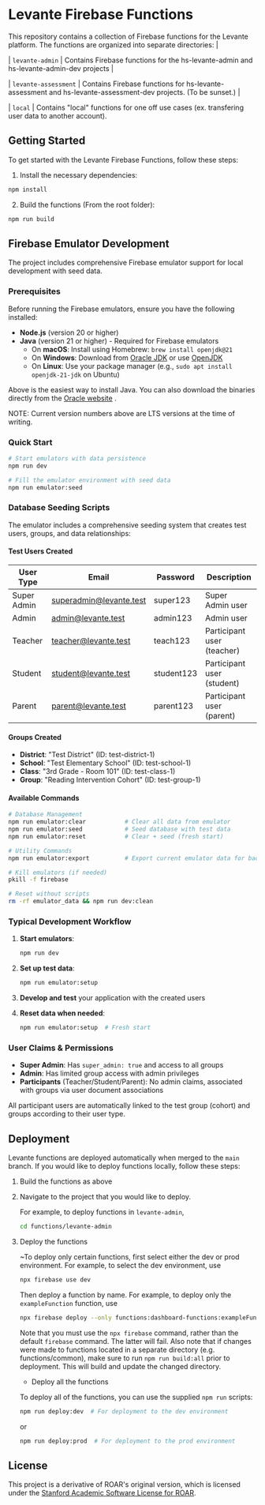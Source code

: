 # Levante Firebase Functions

This repository contains a collection of Firebase functions for the Levante platform. The functions are organized into separate directories:
                        |

| `levante-admin`      | Contains Firebase functions for the hs-levante-admin and hs-levante-admin-dev projects                           |

| `levante-assessment` | Contains Firebase functions for hs-levante-assessment and hs-levante-assessment-dev projects. (To be sunset.)                    |

| `local`         | Contains "local" functions for one off use cases (ex. transfering user data to another account).

## Getting Started

To get started with the Levante Firebase Functions, follow these steps:

1. Install the necessary dependencies:

```bash
npm install
```

2. Build the functions (From the root folder):

```bash
npm run build
```

## Firebase Emulator Development

The project includes comprehensive Firebase emulator support for local development with seed data.

### Prerequisites

Before running the Firebase emulators, ensure you have the following installed:

- **Node.js** (version 20 or higher)
- **Java** (version 21 or higher) - Required for Firebase emulators
  - On **macOS**: Install using Homebrew: `brew install openjdk@21`
  - On **Windows**: Download from [Oracle JDK](https://www.oracle.com/java/technologies/downloads/) or use [OpenJDK](https://openjdk.java.net/)
  - On **Linux**: Use your package manager (e.g., `sudo apt install openjdk-21-jdk` on Ubuntu)

Above is the easiest way to install Java. You can also download the binaries directly from the [Oracle website](https://www.oracle.com/java/technologies/downloads/) .

NOTE: Current version numbers above are LTS versions at the time of writing.

### Quick Start

```bash
# Start emulators with data persistence
npm run dev

# Fill the emulator environment with seed data
npm run emulator:seed
```


### Database Seeding Scripts

The emulator includes a comprehensive seeding system that creates test users, groups, and data relationships:

#### Test Users Created
| User Type | Email | Password | Description |
|-----------|-------|----------|-------------|
| Super Admin | superadmin@levante.test | super123 | Super Admin user |
| Admin | admin@levante.test | admin123 | Admin user |
| Teacher | teacher@levante.test | teach123 | Participant user (teacher) |
| Student | student@levante.test | student123 | Participant user (student) |
| Parent | parent@levante.test | parent123 | Participant user (parent) |

#### Groups Created
- **District**: "Test District" (ID: test-district-1)
- **School**: "Test Elementary School" (ID: test-school-1)  
- **Class**: "3rd Grade - Room 101" (ID: test-class-1)
- **Group**: "Reading Intervention Cohort" (ID: test-group-1)

#### Available Commands

```bash
# Database Management
npm run emulator:clear           # Clear all data from emulator
npm run emulator:seed            # Seed database with test data
npm run emulator:reset           # Clear + seed (fresh start)

# Utility Commands
npm run emulator:export          # Export current emulator data for backup

# Kill emulators (if needed)
pkill -f firebase

# Reset without scripts
rm -rf emulator_data && npm run dev:clean
```

### Typical Development Workflow

1. **Start emulators**:
   ```bash
   npm run dev
   ```

2. **Set up test data**:
   ```bash
   npm run emulator:setup
   ```

3. **Develop and test** your application with the created users

4. **Reset data when needed**:
   ```bash
   npm run emulator:setup  # Fresh start
   ```

### User Claims & Permissions

- **Super Admin**: Has `super_admin: true` and access to all groups
- **Admin**: Has limited group access with admin privileges
- **Participants** (Teacher/Student/Parent): No admin claims, associated with groups via user document associations

All participant users are automatically linked to the test group (cohort) and groups according to their user type.


## Deployment

Levante functions are deployed automatically when merged to the `main` branch. If you would like to deploy functions locally, follow these steps:

1. Build the functions as above

2. Navigate to the project that you would like to deploy.

   For example, to deploy functions in `levante-admin`,

   ```bash
   cd functions/levante-admin
   ```

3. Deploy the functions


   ~To deploy only certain functions, first select either the dev or prod environment. For example, to select the dev environment, use

   ```bash
   npx firebase use dev
   ```

   Then deploy a function by name. For example, to deploy only the `exampleFunction` function, use

   ```bash
   npx firebase deploy --only functions:dashboard-functions:exampleFunction
   ```

   Note that you must use the `npx firebase` command, rather than the default `firebase` command. The latter will fail.
   Also note that if changes were made to functions located in a separate directory (e.g. functions/common), make sure to run `npm run build:all` prior to deployment. This will build and update the changed directory.

   - Deploy all the functions

   To deploy all of the functions, you can use the supplied `npm run` scripts:

   ```bash
   npm run deploy:dev  # For deployment to the dev environment
   ```

   or

   ```bash
   npm run deploy:prod  # For deployment to the prod environment
   ```


## License

This project is a derivative of ROAR's original version, which is licensed under the [Stanford Academic Software License for ROAR](LICENSE). 

